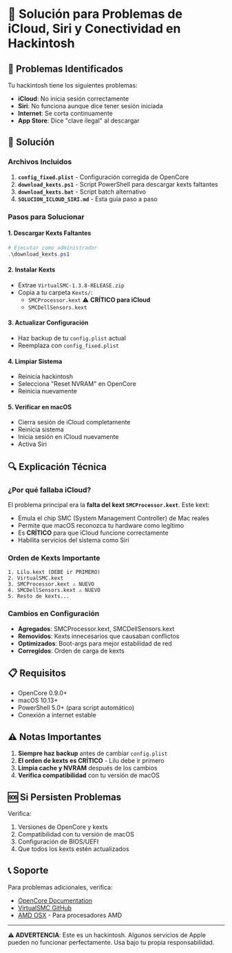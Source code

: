 # 🔧 Solución para Problemas de iCloud, Siri y Conectividad en Hackintosh

## 🚨 Problemas Identificados

Tu hackintosh tiene los siguientes problemas:
- **iCloud**: No inicia sesión correctamente
- **Siri**: No funciona aunque dice tener sesión iniciada  
- **Internet**: Se corta continuamente
- **App Store**: Dice "clave ilegal" al descargar

## 🔧 Solución

### Archivos Incluidos

1. **`config_fixed.plist`** - Configuración corregida de OpenCore
2. **`download_kexts.ps1`** - Script PowerShell para descargar kexts faltantes
3. **`download_kexts.bat`** - Script batch alternativo
4. **`SOLUCION_ICLOUD_SIRI.md`** - Esta guía paso a paso

### Pasos para Solucionar

#### 1. Descargar Kexts Faltantes
```powershell
# Ejecutar como administrador
.\download_kexts.ps1
```

#### 2. Instalar Kexts
- Extrae `VirtualSMC-1.3.8-RELEASE.zip`
- Copia a tu carpeta `Kexts/`:
  - `SMCProcessor.kext` ⚠️ **CRÍTICO para iCloud**
  - `SMCDellSensors.kext`

#### 3. Actualizar Configuración
- Haz backup de tu `config.plist` actual
- Reemplaza con `config_fixed.plist`

#### 4. Limpiar Sistema
- Reinicia hackintosh
- Selecciona "Reset NVRAM" en OpenCore
- Reinicia nuevamente

#### 5. Verificar en macOS
- Cierra sesión de iCloud completamente
- Reinicia sistema
- Inicia sesión en iCloud nuevamente
- Activa Siri

## 🔍 Explicación Técnica

### ¿Por qué fallaba iCloud?

El problema principal era la **falta del kext `SMCProcessor.kext`**. Este kext:

- Emula el chip SMC (System Management Controller) de Mac reales
- Permite que macOS reconozca tu hardware como legítimo
- Es **CRÍTICO** para que iCloud funcione correctamente
- Habilita servicios del sistema como Siri

### Orden de Kexts Importante

```
1. Lilu.kext (DEBE ir PRIMERO)
2. VirtualSMC.kext
3. SMCProcessor.kext ⚠️ NUEVO
4. SMCDellSensors.kext ⚠️ NUEVO
5. Resto de kexts...
```

### Cambios en Configuración

- **Agregados**: SMCProcessor.kext, SMCDellSensors.kext
- **Removidos**: Kexts innecesarios que causaban conflictos
- **Optimizados**: Boot-args para mejor estabilidad de red
- **Corregidos**: Orden de carga de kexts

## 📋 Requisitos

- OpenCore 0.9.0+
- macOS 10.13+
- PowerShell 5.0+ (para script automático)
- Conexión a internet estable

## ⚠️ Notas Importantes

1. **Siempre haz backup** antes de cambiar `config.plist`
2. **El orden de kexts es CRÍTICO** - Lilu debe ir primero
3. **Limpia cache y NVRAM** después de los cambios
4. **Verifica compatibilidad** con tu versión de macOS

## 🆘 Si Persisten Problemas

Verifica:
1. Versiones de OpenCore y kexts
2. Compatibilidad con tu versión de macOS  
3. Configuración de BIOS/UEFI
4. Que todos los kexts estén actualizados

## 📞 Soporte

Para problemas adicionales, verifica:
- [OpenCore Documentation](https://dortania.github.io/OpenCore-Install-Guide/)
- [VirtualSMC GitHub](https://github.com/acidanthera/VirtualSMC)
- [AMD OSX](https://amd-osx.com/) - Para procesadores AMD

---

**⚠️ ADVERTENCIA**: Este es un hackintosh. Algunos servicios de Apple pueden no funcionar perfectamente. Usa bajo tu propia responsabilidad.